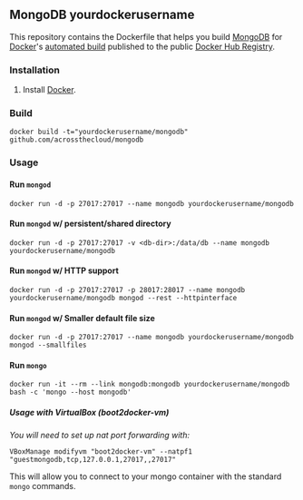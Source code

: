 ## MongoDB yourdockerusername


This repository contains the Dockerfile that helps you build [MongoDB](http://www.mongodb.org/) for [Docker](https://www.docker.com/)'s [automated build](https://registry.hub.docker.com/u/yourdockerusername/mongodb/) published to the public [Docker Hub Registry](https://registry.hub.docker.com/).

### Installation

1. Install [Docker](https://www.docker.com/).

### Build
```shell
docker build -t="yourdockerusername/mongodb" github.com/acrossthecloud/mongodb
```



### Usage

#### Run `mongod`

    docker run -d -p 27017:27017 --name mongodb yourdockerusername/mongodb

#### Run `mongod` w/ persistent/shared directory

    docker run -d -p 27017:27017 -v <db-dir>:/data/db --name mongodb yourdockerusername/mongodb

#### Run `mongod` w/ HTTP support

    docker run -d -p 27017:27017 -p 28017:28017 --name mongodb yourdockerusername/mongodb mongod --rest --httpinterface

#### Run `mongod` w/ Smaller default file size

    docker run -d -p 27017:27017 --name mongodb yourdockerusername/mongodb mongod --smallfiles

#### Run `mongo`

    docker run -it --rm --link mongodb:mongodb yourdockerusername/mongodb bash -c 'mongo --host mongodb'

##### Usage with VirtualBox (boot2docker-vm)

_You will need to set up nat port forwarding with:_  

    VBoxManage modifyvm "boot2docker-vm" --natpf1 "guestmongodb,tcp,127.0.0.1,27017,,27017"

This will allow you to connect to your mongo container with the standard `mongo` commands.
